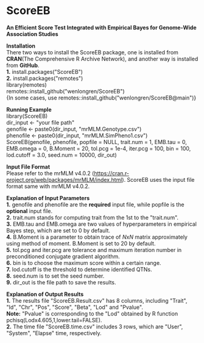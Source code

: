 # ScoreEB
**An Efficient Score Test Integrated with Empirical Bayes for Genome-Wide Association Studies**

**Installation**\
There two ways to install the ScoreEB package, one is installed from **CRAN**(The Comprehensive R Archive Network), and another way is installed from **GitHub**.\
**1.** install.packages("ScoreEB")\
**2.** install.packages("remotes")\
library(remotes)\
remotes::install_github("wenlongren/ScoreEB")\
{In some cases, use remotes::install_github("wenlongren/ScoreEB@main")}

**Running Example**\
library(ScoreEB)\
dir_input <- "your file path"\
genofile <- paste0(dir_input, "mrMLM.Genotype.csv")\
phenofile <- paste0(dir_input, "mrMLM.SimPheno1.csv")\
ScoreEB(genofile, phenofile, popfile = NULL, trait.num = 1, EMB.tau = 0, EMB.omega = 0, B.Moment = 20, tol.pcg = 1e-4, iter.pcg = 100, bin = 100, lod.cutoff = 3.0, seed.num = 10000, dir_out) 

**Input File Format**\
Please refer to the mrMLM v4.0.2 (https://cran.r-project.org/web/packages/mrMLM/index.html). ScoreEB uses the input file format same with mrMLM v4.0.2. 

**Explanation of Input Parameters**\
**1.** genofile and phenofile are the **required** input file, while popfile is the **optional** input file.\
**2.** trait.num stands for computing trait from the 1st to the "trait.num".\
**3.** EMB.tau and EMB.omega are two values of hyperparameters in empirical Bayes step, which are set to 0 by default.\
**4.** B.Moment is a parameter to obtain trace of *N*x*N* matrix approximately using method of moment. B.Moment is set to 20 by default.\
**5.** tol.pcg and iter.pcg are tolerance and maximum iteration number in preconditioned conjugate gradient algorithm.\
**6.** bin is to choose the maximum score within a certain range.\
**7.** lod.cutoff is the threshold to determine identified QTNs.\
**8.** seed.num is to set the seed number.\
**9.** dir_out is the file path to save the results.

**Explanation of Output Results**\
**1.** The results file "ScoreEB.Result.csv" has 8 columns, including "Trait", "Id", "Chr", "Pos", "Score", "Beta", "Lod" and "Pvalue". \
**Note:** "Pvalue" is corresponding to the "Lod" obtained by R function pchisq(Lodx4.605,1,lower.tail=FALSE).\
**2.** The time file "ScoreEB.time.csv" includes 3 rows, which are "User", "System", "Elapse" time, respectively.
